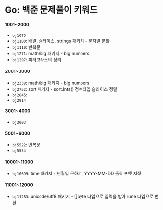 # Go: 백준 문제풀이 키워드

#### 1001~2000
- ``bj1075``
- ``bj1100``: 배열, 슬라이스, strings 패키지 - 문자열 분할
- ``bj1110``: 반복문
- ``bj1271``: math/big 패키지 - big numbers
- ``bj1297``: 피타고라스의 정리

#### 2001~3000
- ``bj2338``: math/big 패키지 - big numbers
- ``bj2752``: sort 패키지 - sort.Ints() 정수타입 슬라이스 정렬
- ``bj2845``: 
- ``bj2914``

#### 3001~4000
- ``bj3003``

#### 5001~6000
- ``bj5522``: 반복문
- ``bj5554``

#### 10001~11000
- ``bj10699``: time 패키지 - 년월일 구하기, YYYY-MM-DD 출력 포맷 지정

#### 11001~12000
- ``bj11283``: unicode/utf8 패키지 - []byte 타입으로 입력을 받아 rune 타입으로 변환